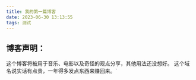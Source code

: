 ```yaml
---
title: 我的第一篇博客
date: 2023-06-30 13:13:55
tags: 测试
---
```


## 博客声明：
这个博客将被用于音乐、电影以及奇怪的观点分享，其他用法还没想好。
这个域名说实话有点贵，一年得多发点东西来赚回来。`

